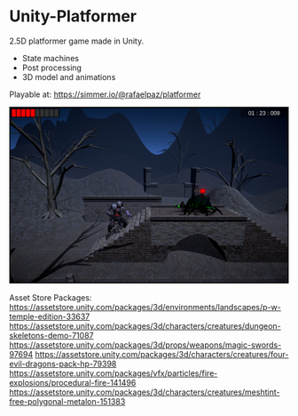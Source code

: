 # Unity-Platformer
2.5D platformer game made in Unity.
- State machines
- Post processing 
- 3D model and animations

Playable at:
https://simmer.io/@rafaelpaz/platformer

![](/Screenshot.png)

Asset Store Packages:
https://assetstore.unity.com/packages/3d/environments/landscapes/p-w-temple-edition-33637
https://assetstore.unity.com/packages/3d/characters/creatures/dungeon-skeletons-demo-71087
https://assetstore.unity.com/packages/3d/props/weapons/magic-swords-97694
https://assetstore.unity.com/packages/3d/characters/creatures/four-evil-dragons-pack-hp-79398
https://assetstore.unity.com/packages/vfx/particles/fire-explosions/procedural-fire-141496
https://assetstore.unity.com/packages/3d/characters/creatures/meshtint-free-polygonal-metalon-151383


